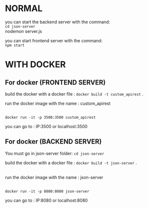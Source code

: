 
# NORMAL

you can start the backend server with the command: <br>
`cd json-server` <br>
nodemon server.js<br>

you can start frontend server with the command: <br>
`npm start`

# WITH DOCKER
## For docker (FRONTEND SERVER)

build the docker with a docker file : `docker build -t custom_apirest` . <br>

run the docker image with the name : custom_apirest<br><br>

`docker run -it -p 3500:3500 custom_apirest`<br>

you can go to : IP:3500 or localhost:3500

## For docker (BACKEND SERVER)

You must go in json-server folder: `cd json-server` <br>

build the docker with a docker file : `docker build -t json-server` . <br>
<br>

run the docker image with the name : json-server<br><br>

`docker run -it -p 8080:8080 json-server`<br>

you can go to : IP:8080 or localhost:8080


